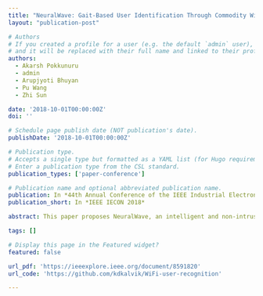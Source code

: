 ```yaml
---
title: "NeuralWave: Gait-Based User Identification Through Commodity WiFi and Deep Learning"
layout: "publication-post"

# Authors
# If you created a profile for a user (e.g. the default `admin` user), write the username (folder name) here
# and it will be replaced with their full name and linked to their profile.
authors:
  - Akarsh Pokkunuru
  - admin
  - Arupjyoti Bhuyan
  - Pu Wang
  - Zhi Sun

date: '2018-10-01T00:00:00Z'
doi: ''

# Schedule page publish date (NOT publication's date).
publishDate: '2018-10-01T00:00:00Z'

# Publication type.
# Accepts a single type but formatted as a YAML list (for Hugo requirements).
# Enter a publication type from the CSL standard.
publication_types: ['paper-conference']

# Publication name and optional abbreviated publication name.
publication: In *44th Annual Conference of the IEEE Industrial Electronics Society (IEEE IECON 2018)*
publication_short: In *IEEE IECON 2018*

abstract: This paper proposes NeuralWave, an intelligent and non-intrusive user identification system based on human gait biometrics extracted from WiFi signals. In particular, the channel state information (CSI)measurements are first collected from commodity WiFi devices. Then, a collection of data preprocessing schemes are applied to sanitize and calibrate the noisy and erroneous CSI data samples to manifest and augment the gait-induced radio-frequency (RF)signatures. Next, a 23-layer deep convolutional neural network, namely RadioNet, is developed to automatically learn the salient features from the preprocessed CSI data samples. The extracted features constitute a latent representation for the gait biometric that is discriminative enough to distinguish one person from another. Using the latent biometric representation, a softmax multi-class classifier is adopted to achieve accurate user identification. Extensive experiments in a typical indoor environment are conducted to show the effectiveness of our system. In particular, NeuralWave can achieve 87.76 ± 2.14% user identification accuracy for a group of 24 people. To the best of our knowledge, NeuralWave is the first in the literature to exploit deep learning for feature extraction and classification of physiological and behavioral gait biometrics embedded in CSI signals from commodity WiFi.

tags: []

# Display this page in the Featured widget?
featured: false

url_pdf: 'https://ieeexplore.ieee.org/document/8591820'
url_code: 'https://github.com/kdkalvik/WiFi-user-recognition'

---
```

